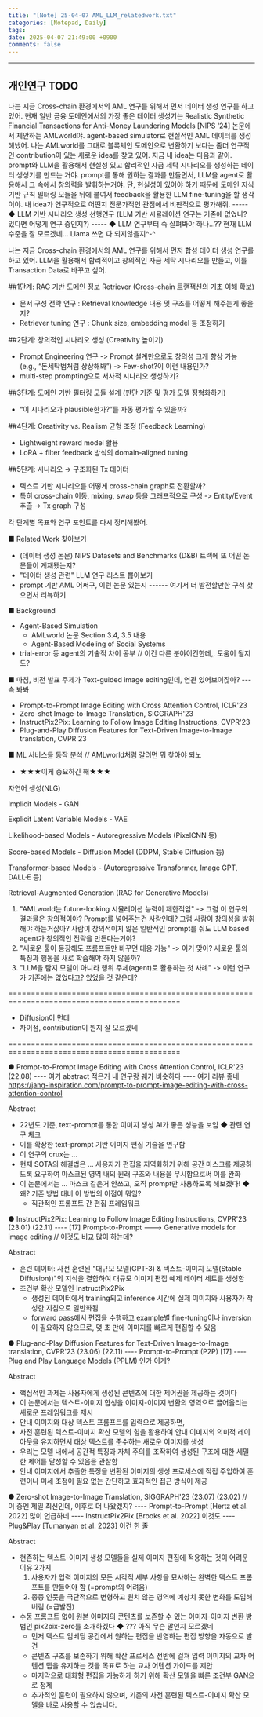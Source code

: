 ```yaml
---
title: "[Note] 25-04-07 AML_LLM_relatedwork.txt"
categories: [Notepad, Daily]
tags: 
date: 2025-04-07 21:49:00 +0900
comments: false
---
```

---

## 개인연구 TODO

나는 지금 Cross-chain 환경에서의 AML 연구를 위해서 먼저 데이터 생성 연구를 하고 있어. 현재 일반 금융 도메인에서의 가장 좋은 데이터 생성기는 Realistic Synthetic Financial Transactions for Anti-Money Laundering Models [NIPS ‘24] 논문에서 제안하는 AMLworld야. agent-based simulator로 현실적인 AML 데이터를 생성해냈어. 나는 AMLworld를 그대로 블록체인 도메인으로 변환하기 보다는 좀더 연구적인 contribution이 있는 새로운 idea를 찾고 있어. 지금 내 idea는 다음과 같아. prompt와 LLM을 활용해서 현실성 있고 합리적인 자금 세탁 시나리오를 생성하는 데이터 생성기를 만드는 거야. prompt를 통해 원하는 결과를 만들면서, LLM을 agent로 활용해서 그 속에서 창의력을 발휘하는거야. 단, 현실성이 있어야 하기 때문에 도메인 지식 기반 규칙 필터링 모듈을 뒤에 붙여서 feedback을 활용한 LLM fine-tuning을 할 생각이야. 내 idea가 연구적으로 어떤지 전문가적인 관점에서 비판적으로 평가해줘.
----- ◆ LLM 기반 시나리오 생성 선행연구 (LLM 기반 시뮬레이션 연구는 기존에 없었나? 있다면 어떻게 연구 중인지?)
----- ◆ LLM 연구부터 슥 살펴봐야 하나...?? 현재 LLM 수준을 잘 모르겠네... Llama 쓰면 다 되지않을지^-^


나는 지금 Cross-chain 환경에서의 AML 연구를 위해서 먼저 합성 데이터 생성 연구를 하고 있어. LLM을 활용해서 합리적이고 창의적인 자금 세탁 시나리오를 만들고, 이를 Transaction Data로 바꾸고 싶어.

##1단계: RAG 기반 도메인 정보 Retriever (Cross-chain 트랜잭션의 기초 이해 확보) 
- 문서 구성 전략 연구 : Retrieval knowledge 내용 및 구조를 어떻게 해주는게 좋을지? 
- Retriever tuning 연구 : Chunk size, embedding model 등 조정하기 


##2단계: 창의적인 시나리오 생성 (Creativity 높이기) 
- Prompt Engineering 연구
-> Prompt 설계만으로도 창의성 크게 향상 가능 (e.g., “돈세탁범처럼 상상해봐”) 
-> Few-shot?이 이런 내용인가? 
- multi-step prompting으로 서사적 시나리오 생성하기? 


##3단계: 도메인 기반 필터링 모듈 설계 (판단 기준 및 평가 모델 정형화하기) 
- “이 시나리오가 plausible한가?”를 자동 평가할 수 있을까? 


##4단계: Creativity vs. Realism 균형 조정 (Feedback Learning)
- Lightweight reward model 활용 
- LoRA + filter feedback 방식의 domain-aligned tuning 


##5단계: 시나리오 → 구조화된 Tx 데이터
- 텍스트 기반 시나리오를 어떻게 cross-chain graph로 전환할까? 
- 특히 cross-chain 이동, mixing, swap 등을 그래프적으로 구성 
-> Entity/Event 추출 → Tx graph 구성 

각 단계별 목표와 연구 포인트를 다시 정리해봤어. 


■ Related Work 찾아보기
- (데이터 생성 논문) NIPS Datasets and Benchmarks (D&B) 트랙에 또 어떤 논문들이 게재됐는지?
- "데이터 생성 관련" LLM 연구 리스트 뽑아보기
- prompt 기반 AML 어쩌구, 이런 논문 있는지
------ 여기서 더 발전할만한 구석 찾으면서 리뷰하기



■ Background
- Agent-Based Simulation
	- AMLworld 논문 Section 3.4, 3.5 내용
	- Agent-Based Modeling of Social Systems
- trial-error 등 agent의 기술적 차이 공부	// 이건 다른 분야이긴한데,, 도움이 될지도?



■ 마침, 비전 발표 주제가 Text-guided image editing인데, 연관 있어보이잖아? --- 슥 봐봐
- Prompt-to-Prompt Image Editing with Cross Attention Control, ICLR'23
- Zero-shot Image-to-Image Translation, SIGGRAPH'23
- InstructPix2Pix: Learning to Follow Image Editing Instructions, CVPR'23
- Plug-and-Play Diffusion Features for Text-Driven Image-to-Image translation, CVPR'23



■ ML 서비스들 동작 분석 	// AMLworld처럼 갈려면 뭐 찾아야 되노
- ★★★이게 중요하긴 해★★★


자연어 생성(NLG)

Implicit Models - GAN

Explicit Latent Variable Models - VAE

Likelihood-based Models - Autoregressive Models (PixelCNN 등)

Score-based Models - Diffusion Model (DDPM, Stable Diffusion 등)

Transformer-based Models - (Autoregressive Transformer, Image GPT, DALL·E 등)

Retrieval-Augmented Generation (RAG for Generative Models)


1. "AMLworld는 future-looking 시뮬레이션 능력이 제한적임" -> 그럼 이 연구의 결과물은 창의적이야? Prompt를 넣어주는건 사람인데? 그럼 사람이 창의성을 발휘해야 하는거잖아? 사람이 창의적이지 않은 일반적인 prompt를 줘도 LLM based agent가 창의적인 전략을 만든다는거야?
2. "새로운 툴이 등장해도 프롬프트만 바꾸면 대응 가능" -> 이거 맞아? 새로운 툴의 특징과 행동을 새로 학습해야 하지 않을까?
3. "LLM을 탐지 모델이 아니라 행위 주체(agent)로 활용하는 첫 사례" -> 이런 연구가 기존에는 없었다고? 있었을 것 같은데?


============================================================================================
- Diffusion이 먼데
- 차이점, contribution이 뭔지 잘 모르겠네

============================================================================================

● Prompt-to-Prompt Image Editing with Cross Attention Control, ICLR'23 (22.08)
---- 여기 abstract 적은거 내 연구랑 궤가 비슷하다
---- 여기 리뷰 좋네 https://jang-inspiration.com/prompt-to-prompt-image-editing-with-cross-attention-control

Abstract
- 22년도 기준, text-prompt를 통한 이미지 생성 AI가 좋은 성능을 보임 ◆ 관련 연구 체크
- 이를 확장한 text-prompt 기반 이미지 편집 기술을 연구함
- 이 연구의 crux는 ...
- 현재 SOTA의 해결법은 ... 사용자가 편집을 지역화하기 위해 공간 마스크를 제공하도록 요구하여 마스크된 영역 내의 원래 구조와 내용을 무시함으로써 이를 완화
- 이 논문에서는 ... 마스크 같은거 안쓰고, 오직 prompt만 사용하도록 해보겠다! ◆ 왜? 기존 방법 대비 이 방법의 이점이 뭐임?
	- 직관적인 프롬프트 간 편집 프레임워크



● InstructPix2Pix: Learning to Follow Image Editing Instructions, CVPR'23 (23.01) (22.11)
---- [17] Prompt-to-Prompt ---> Generative models for image editing // 이것도 비교 많이 하는데?

Abstract
- 훈련 데이터: 사전 훈련된 "대규모 모델(GPT-3) & 텍스트-이미지 모델(Stable Diffusion))"의 지식을 결합하여 대규모 이미지 편집 예제 데이터 세트를 생성함
- 조건부 확산 모델인 InstructPix2Pix
	- 생성된 데이터에서 training되고 inference 시간에 실제 이미지와 사용자가 작성한 지침으로 일반화됨
	- forward pass에서 편집을 수행하고 example별 fine-tuning이나 inversion이 필요하지 않으므로, 몇 초 만에 이미지를 빠르게 편집할 수 있음



● Plug-and-Play Diffusion Features for Text-Driven Image-to-Image translation, CVPR'23 (23.06)  (22.11)
---- Prompt-to-Prompt (P2P) [17]
---- Plug and Play Language Models (PPLM) 인가 이게?

Abstract
- 핵심적인 과제는 사용자에게 생성된 콘텐츠에 대한 제어권을 제공하는 것이다
- 이 논문에서는 텍스트-이미지 합성을 이미지-이미지 변환의 영역으로 끌어올리는 새로운 프레임워크를 제시
- 안내 이미지와 대상 텍스트 프롬프트를 입력으로 제공하면, 
- 사전 훈련된 텍스트-이미지 확산 모델의 힘을 활용하여 안내 이미지의 의미적 레이아웃을 유지하면서 대상 텍스트를 준수하는 새로운 이미지를 생성
- 우리는 모델 내에서 공간적 특징과 자체 주의를 조작하여 생성된 구조에 대한 세밀한 제어를 달성할 수 있음을 관찰함
- 안내 이미지에서 추출한 특징을 변환된 이미지의 생성 프로세스에 직접 주입하여 훈련이나 미세 조정이 필요 없는 간단하고 효과적인 접근 방식이 제공



● Zero-shot Image-to-Image Translation, SIGGRAPH'23 (23.07) (23.02) // 이 중엔 제일 최신인데, 이후로 더 나왔겠지?
---- Prompt-to-Prompt [Hertz et al. 2022] 많이 언급하네 
---- InstructPix2Pix [Brooks et al. 2022] 이것도
---- Plug&Play [Tumanyan et al. 2023] 이건 한 줄

Abstract
- 현존하는 텍스트-이미지 생성 모델들을 실제 이미지 편집에 적용하는 것이 어려운 이유 2가지
	1) 사용자가 입력 이미지의 모든 시각적 세부 사항을 묘사하는 완벽한 텍스트 프롬프트를 만들어야 함 (=prompt의 어려움)
	2) 종종 인풋을 극단적으로 변형하고 원치 않는 영역에 예상치 못한 변화를 도입해버림 (=급발진)
- 수동 프롬프트 없이 원본 이미지의 콘텐츠를 보존할 수 있는 이미지-이미지 변환 방법인 pix2pix-zero를 소개하겠다
	◆ ??? 아직 무슨 말인지 모르겠네
	- 먼저 텍스트 임베딩 공간에서 원하는 편집을 반영하는 편집 방향을 자동으로 발견
	- 콘텐츠 구조를 보존하기 위해 확산 프로세스 전반에 걸쳐 입력 이미지의 교차 어텐션 맵을 유지하는 것을 목표로 하는 교차 어텐션 가이드를 제안
	- 마지막으로 대화형 편집을 가능하게 하기 위해 확산 모델을 빠른 조건부 GAN으로 정제
	- 추가적인 훈련이 필요하지 않으며, 기존의 사전 훈련된 텍스트-이미지 확산 모델을 바로 사용할 수 있습니다. 























